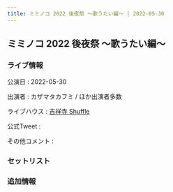 ```yaml
---
title: ミミノコ 2022 後夜祭 〜歌うたい編〜 | 2022-05-30
---
```

## ミミノコ 2022 後夜祭 〜歌うたい編〜

### ライブ情報

公演日
:    2022-05-30

出演者
:    カザマタカフミ / ほか出演者多数

ライブハウス
:    [吉祥寺 Shuffle](livehouse004.html)

公式Tweet
:    []()

その他コメント
:    

### セットリスト



### 追加情報





